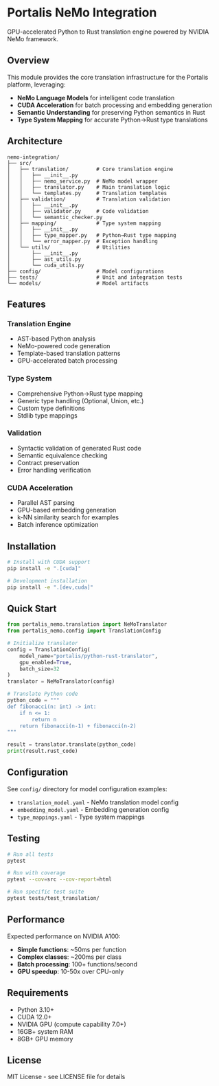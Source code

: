 # Portalis NeMo Integration

GPU-accelerated Python to Rust translation engine powered by NVIDIA NeMo framework.

## Overview

This module provides the core translation infrastructure for the Portalis platform, leveraging:
- **NeMo Language Models** for intelligent code translation
- **CUDA Acceleration** for batch processing and embedding generation
- **Semantic Understanding** for preserving Python semantics in Rust
- **Type System Mapping** for accurate Python→Rust type translations

## Architecture

```
nemo-integration/
├── src/
│   ├── translation/         # Core translation engine
│   │   ├── __init__.py
│   │   ├── nemo_service.py  # NeMo model wrapper
│   │   ├── translator.py    # Main translation logic
│   │   └── templates.py     # Translation templates
│   ├── validation/          # Translation validation
│   │   ├── __init__.py
│   │   ├── validator.py     # Code validation
│   │   └── semantic_checker.py
│   ├── mapping/             # Type system mapping
│   │   ├── __init__.py
│   │   ├── type_mapper.py   # Python→Rust type mapping
│   │   └── error_mapper.py  # Exception handling
│   └── utils/               # Utilities
│       ├── __init__.py
│       ├── ast_utils.py
│       └── cuda_utils.py
├── config/                  # Model configurations
├── tests/                   # Unit and integration tests
└── models/                  # Model artifacts
```

## Features

### Translation Engine
- AST-based Python analysis
- NeMo-powered code generation
- Template-based translation patterns
- GPU-accelerated batch processing

### Type System
- Comprehensive Python→Rust type mapping
- Generic type handling (Optional, Union, etc.)
- Custom type definitions
- Stdlib type mappings

### Validation
- Syntactic validation of generated Rust code
- Semantic equivalence checking
- Contract preservation
- Error handling verification

### CUDA Acceleration
- Parallel AST parsing
- GPU-based embedding generation
- k-NN similarity search for examples
- Batch inference optimization

## Installation

```bash
# Install with CUDA support
pip install -e ".[cuda]"

# Development installation
pip install -e ".[dev,cuda]"
```

## Quick Start

```python
from portalis_nemo.translation import NeMoTranslator
from portalis_nemo.config import TranslationConfig

# Initialize translator
config = TranslationConfig(
    model_name="portalis/python-rust-translator",
    gpu_enabled=True,
    batch_size=32
)
translator = NeMoTranslator(config)

# Translate Python code
python_code = """
def fibonacci(n: int) -> int:
    if n <= 1:
        return n
    return fibonacci(n-1) + fibonacci(n-2)
"""

result = translator.translate(python_code)
print(result.rust_code)
```

## Configuration

See `config/` directory for model configuration examples:
- `translation_model.yaml` - NeMo translation model config
- `embedding_model.yaml` - Embedding generation config
- `type_mappings.yaml` - Type system mappings

## Testing

```bash
# Run all tests
pytest

# Run with coverage
pytest --cov=src --cov-report=html

# Run specific test suite
pytest tests/test_translation/
```

## Performance

Expected performance on NVIDIA A100:
- **Simple functions**: ~50ms per function
- **Complex classes**: ~200ms per class
- **Batch processing**: 100+ functions/second
- **GPU speedup**: 10-50x over CPU-only

## Requirements

- Python 3.10+
- CUDA 12.0+
- NVIDIA GPU (compute capability 7.0+)
- 16GB+ system RAM
- 8GB+ GPU memory

## License

MIT License - see LICENSE file for details
